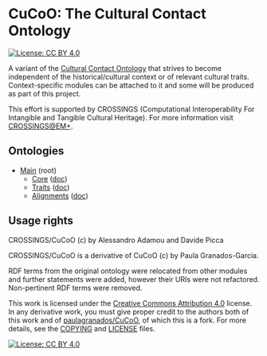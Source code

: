 # CuCoO: The Cultural Contact Ontology

[![License: CC BY 4.0](https://img.shields.io/badge/License-CC%20BY%204.0-lightgrey.svg)](https://creativecommons.org/licenses/by/4.0/)

A variant of the [Cultural Contact Ontology](http://github.com/paulagranados/CuCoO) that strives to become independent of the historical/cultural context or of relevant cultural traits. Context-specific modules can be attached to it and some will be produced as part of this project.

This effort is supported by CROSSINGS (Computational Interoperability For Intangible and Tangible Cultural Heritage). For more information visit [CROSSINGS@EM+](https://www.epfl.ch/labs/emplus/projects/crossings/).

## Ontologies

* [Main](https://crossings.github.io/CuCoO/cucoo) (root)  
    - [Core](https://crossings.github.io/CuCoO/core) ([doc](https://w3id.org/lode/https://crossings.github.io/CuCoO/core?owlapi=true))
    - [Traits](https://crossings.github.io/CuCoO/traits) ([doc](https://w3id.org/lode/https://crossings.github.io/CuCoO/traits?owlapi=true))
    - [Alignments](https://crossings.github.io/CuCoO/align) ([doc](https://w3id.org/lode/https://crossings.github.io/CuCoO/align?owlapi=true))

## Usage rights

CROSSINGS/CuCoO (c) by Alessandro Adamou and Davide Picca

CROSSINGS/CuCoO is a derivative of CuCoO (c) by Paula Granados-Garcia.

RDF terms from the original ontology were relocated from other modules and 
further statements were added, however their URIs were not refactored.
Non-pertinent RDF terms were removed.

This work is licensed under the [Creative Commons Attribution 4.0](https://creativecommons.org/licenses/by/4.0/) license. In any derivative work, you must give proper credit to the authors both of this work and of [paulagranados/CuCoO](http://github.com/paulagranados/CuCoO), of which this is a fork. For more details, see the [COPYING](COPYING) and [LICENSE](LICENSE) files.

[![License: CC BY 4.0](https://licensebuttons.net/l/by/4.0/80x15.png)](https://creativecommons.org/licenses/by/4.0/)